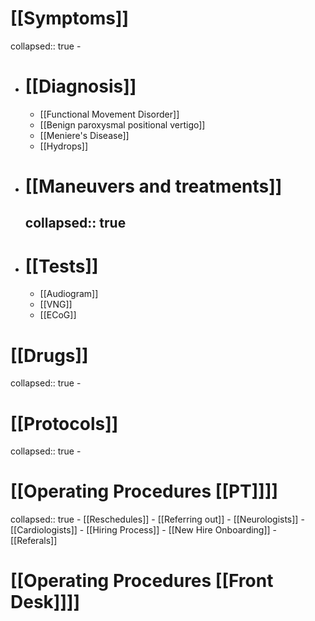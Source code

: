 # [[Symptoms]]
collapsed:: true
	-
- # [[Diagnosis]]
	- [[Functional Movement Disorder]]
	- [[Benign paroxysmal positional vertigo]]
	- [[Meniere's Disease]]
	- [[Hydrops]]
- # [[Maneuvers and treatments]]
  collapsed:: true
	-
- # [[Tests]]
	- [[Audiogram]]
	- [[VNG]]
	- [[ECoG]]
# [[Drugs]]
collapsed:: true
	-
# [[Protocols]]
collapsed:: true
	-
# [[Operating Procedures [[PT]]]]
collapsed:: true
	- [[Reschedules]]
	- [[Referring out]]
		- [[Neurologists]]
		- [[Cardiologists]]
	- [[Hiring Process]]
	- [[New Hire Onboarding]]
	- [[Referals]]
# [[Operating Procedures [[Front Desk]]]]